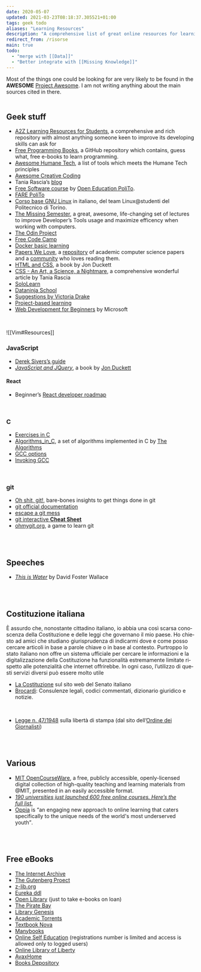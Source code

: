 ```yaml
---
date: 2020-05-07
updated: 2021-03-23T08:18:37.305521+01:00
tags: geek todo
aliases: "Learning Resources"
description: "A comprehensive list of great online resources for learning and more. Links to official documentation aren't included, since it can usually be found with a quick and trivial research."
redirect_from: /risorse
main: true
todo:
  - "merge with [[Data]]"
  - "Better integrate with [[Missing Knowledge]]"
---
```

<div class="blue box">
	Most of the things one could be looking for are very likely to be found in the <b>AWESOME</b> <a href="https://project-awesome.org" rel="noopener noreferrer" target="_blank" title="Project Awesome">Project Awesome</a>. I am not writing anything about the main sources cited in there.
</div>

<br>

## Geek stuff

- [A2Z Learning Resources for Students](https://github.com/dipakkr/A-to-Z-Resources-for-Students), a comprehensive and rich repository with almost anything someone keen to improve its developing skills can ask for
- [Free Programming Books](https://github.com/EbookFoundation/free-programming-books "Free Programming Books"), a GitHub repository which contains, guess what, free e-books to learn programming.
- [Awesome Humane Tech](https://github.com/humanetech-community/awesome-humane-tech), a list of tools which meets the Humane Tech principles
- [Awesome Creative Coding](https://github.com/terkelg/awesome-creative-coding)
- Tania Rascia’s [blog](https://www.taniarascia.com/)
- [Free Software course](https://github.com/open-education-polito/free-software-course) by [Open Education PoliTo](https://openeducation.polito.it).
- [FARE PoliTo](https://fare.polito.it/corsi-completi "FARE PoliTo")
- [Corso base GNU Linux](https://linux.studenti.polito.it/wp/corso-gnu-linux-base-autunno-2019/) in italiano, del team Linux@studenti del Politecnico di Torino.
- [The Missing Semester](https://missing.csail.mit.edu/ "The Missing Semester"), a great, awesome, life-changing set of lectures to improve Developer’s Tools usage and maximize efficency when working with computers.
- [The Odin Project](https://www.theodinproject.com "The Odin Project")
- [Free Code Camp](https://www.freecodecamp.org/ "Free Code Camp")
- [Docker basic learning](https://github.com/championshuttler/docker-basicLearning)
- [Papers We Love](https://paperswelove.org/), a [repository](https://github.com/papers-we-love/papers-we-love) of academic computer science papers and a [community](https://github.com/papers-we-love/papers-we-love/wiki/Creating-a-PWL-chapter) who loves reading them.
- [HTML and CSS](http://www.htmlandcssbook.com/ "HTML and CSS the book"), a book by Jon Duckett
- [CSS - An Art, a Science, a Nightmare](https://www.taniarascia.com/overview-of-css-concepts/), a comprehensive wonderful article by Tania Rascia
- [SoloLearn](https://www.sololearn.com/ "SoloLearn")
- [Dataninja School](https://school.dataninja.it/)
- [Suggestions by Victoria Drake](https://victoria.dev/blog/top-free-resources-for-developing-coding-superpowers/ "Top Free resources for Developing Coding Superpowers - victoria.dev")
- [Project-based learning](https://github.com/tuvtran/project-based-learning "project-based-learning on GitHub")
- [Web Development for Beginners](https://github.com/microsoft/Web-Dev-For-Beginners "Web Development for Beginners on GitHub") by Microsoft

<br>

![[Vim#Resources]]

### JavaScript

- [Derek Sivers’s guide](https://sivers.org/learn-js)
- <cite><a href="http://www.javascriptbook.com/" rel="noopener noreferrer" target="_blank" title="JavaScript and JQuery">JavaScript and JQuery</a></cite>, a book by [Jon Duckett](https://en.wikipedia.org/wiki/John_Duckett "Jon Duckett on Wikipedia")

#### React

- Beginner’s [React developer roadmap](https://dev.to/monicafidalgo/react-developer-roadmap-beginners-guide-14fc "React developer roadmap")

<br>

### C

- [Exercises in C](https://www.w3resource.com/c-programming-exercises/ "W3 resource - C programming exercises")
- [Algorithms\_in\_C](https://thealgorithms.github.io/C/index.html "Algorithms\_in\_C"), a set of algorithms implemented in C by [The Algorithms](https://the-algorithms.com "The Algorithms")
- [GCC options](https://www.thegeekstuff.com/2012/10/gcc-compiler-options/ "GCC Compiler options")
- [Invoking GCC](https://gcc.gnu.org/onlinedocs/gcc/Invoking-GCC.html "Invoking GCC")


<br>

### git

- [Oh shit, git!](https://dangitgit.com/), bare-bones insights to get things done in git
- [git official documentation](https://git-scm.com/doc)
- [escape a git mess](http://justinhileman.info/article/git-pretty/git-pretty.png)
- [git interactive **Cheat Sheet**](https://ndpsoftware.com/git-cheatsheet.html)
- [ohmygit.org](https://ohmygit.org "Oh My Git!"), a game to learn git

<br>
<br>

## Speeches

- [<cite>This is Water</cite>](https://youtu.be/ms2BvRbjOYo "“This is Water„ by David Foster Wallace on YouTube") by David Foster Wallace

<br>
<br>

## Costituzione italiana

<p lang="it">È assurdo che, nonostante cittadino italiano, io abbia una così scarsa conoscenza della Costituzione e delle leggi che governano il mio paese. Ho chiesto ad amici che studiano giurisprudenza di indicarmi dove e come posso cercare articoli in base a parole chiave o in base al contesto. Purtroppo lo stato italiano non offre un sistema ufficiale per cercare le informazioni e la digitalizzazione della Costituzione ha funzionalità estremamente limitate rispetto alle potenzialità che internet offrirebbe. In ogni caso, l’utilizzo di questi servizi diversi può essere molto utile</p>

- [La Costituzione](https://www.senato.it/1024 "La Costituzione italiana") sul sito web del Senato italiano
- [Brocardi](https://www.brocardi.it/ "Brocardi"): Consulenze legali, codici commentati, dizionario giuridico e notizie.

<br>

- [Legge n. 47/1948](https://www.odg.it/legge-n-47-1948/24253 "Legge n. 47/1948") sulla libertà di stampa (dal sito dell’[Ordine dei Giornalisti](https://odg.it "Ordine dei Giornalisti"))

<br>
<br>

## Various

- [MIT OpenCourseWare](https://openlearning.mit.edu/courses-programs/mit-opencourseware "MIT OpenCourseWare"), a free, publicly accessible, openly-licensed digital collection of high-quality teaching and learning materials from @MIT, presented in an easily accessible format.
- [*190 universities just launched 600 free online courses. Here’s the full list.*](https://www.classcentral.com/report/new-courses-october-2018/ "190 universities just launched 600 free online courses. Here’s the full list.")
- [Oppia](https://www.oppia.org "Oppia") is <q cite="https://www.oppiafoundation.org/about-oppia">an engaging new approach to online learning that caters specifically to the unique needs of the world's most underserved youth</q>.

<br>
<br>

## Free eBooks

- [The Internet Archive](https://archive.org "The Internet Archive")
- [The Gutenberg Proect](https://www.gutenberg.org "Project Gutenberg")
- [z-lib.org](https://z-lib.org "z-lib.org")
- [Eureka ddl](https://eurekaddl.icu/ "Eureka ddl")
- [Open Library](https://openlibrary.org/ "Open Library") (just to take e-books on loan)
- [The Pirate Bay](https://thepiratebay.org "The Pirate Bay")
- [Library Genesis](http://libgen.rs/ "Library Genesis")
- [Academic Torrents](https://academictorrents.com/ "Academic Torrents")
- [Textbook Nova](https://textbooknova.com)
- [Manybooks](http://www.manybooks.net)
- [Online Self Education](https://onlineselfeducation.com/) (registrations number is limited and access is allowed only to logged users)
- [Online Library of Liberty](http://oll.libertyfund.org)
- [AvaxHome](https://avxhm.is)
- [Books Depository](https://www.bookdepository.com/publishers/T-N-T-Books)